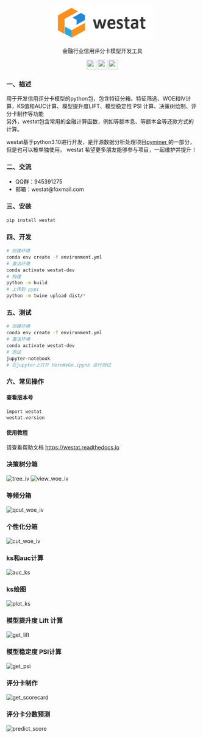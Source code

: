

<h1 align="center" style="text-align:center;">
  <img src="./static/logo.png" width = "270" height = "90" alt="westat logo" align=center />
</h1>

<p align="center"> 金融行业信用评分卡模型开发工具  </p>

<p align="center" >
<a href="https://gitee.com/westat/westat"><img  src="https://gitee.com/westat/westat/raw/master/static/gitee.png" width = "25" height = "25"></a>
<a href="https://github.com/stat-fit/westat"><img  src="https://gitee.com/westat/westat/raw/master/static/github.png" width = "25" height = "25"></a>
<a href="https://pypi.org/project/westat/" ><img src="https://gitee.com/westat/westat/raw/master/static/pypi.png" width = "25" height = "25"></a>
<br>
</p>

<h3> 一、描述 </h3>

用于开发信用评分卡模型的python包，包含特征分箱、特征筛选、WOE和IV计算，KS值和AUC计算、模型提升度LIFT、模型稳定性 PSI 计算、决策树绘制、评分卡制作等功能
<br>另外，westat包含常用的金融计算函数，例如等额本息、等额本金等还款方式的计算。

westat基于python3.10进行开发，是开源数据分析处理项目<a href="http://pyminer.com/" >pyminer </a> 的一部分，但是也可以被单独使用。
westat 希望更多朋友能够参与项目，一起维护并提升！


<h3>二、交流</h3>
<ul>
<li>QQ群：945391275 </li>
<li>邮箱：westat@foxmail.com</li>
</ul>

<h3> 三、安装 </h3>

```bash
pip install westat
```

<h3> 四、开发 </h3>

```bash
# 创建环境
conda env create -f environment.yml
# 激活环境
conda activate westat-dev
# 构建
python -m build
# 上传到 pypi
python -m twine upload dist/*
```

<h3> 五、测试 </h3>

```bash
# 创建环境
conda env create -f environment.yml
# 激活环境
conda activate westat-dev
# 测试
jupyter-notebook
# 在jupyter上打开 HereWeGo.ipynb 进行测试
```

<h3> 六、常见操作 </h3>
<h4>查看版本号</h4>

```bash
import westat
westat.version
```

<h4>使用教程</h4>


请查看帮助文档 <a href="https://westat.readthedocs.io" >https://westat.readthedocs.io </a>
<br>


<h3> 决策树分箱 </h3>
<p></p>
<img src="https://gitee.com/westat/westat/raw/master/static/tree_iv.png"  alt="tree_iv" align=center />
<img src="https://gitee.com/westat/westat/raw/master/static/view_woe_iv.png"  alt="view_woe_iv" align=center />

<p></p>

<h3> 等频分箱 </h3>

<p></p>

<img src="https://gitee.com/westat/westat/raw/master/static/qcut_woe_iv.png"  alt="qcut_woe_iv" align=center />

<p></p>
<h3> 个性化分箱 </h3>

<p></p>

<img src="https://gitee.com/westat/westat/raw/master/static/cut_woe_iv.png"  alt="cut_woe_iv" align=center />

<h3> ks和auc计算 </h3>
<p></p>

<img src="https://gitee.com/westat/westat/raw/master/static/auc_ks.png"  alt="auc_ks" align=center />

<p></p>

<h3> ks绘图 </h3>
<p></p>

<img src="https://gitee.com/westat/westat/raw/master/static/plot_ks.png"  alt="plot_ks" align=center />

<p></p>
<h3> 模型提升度 Lift 计算 </h3>

<p></p>

<img src="https://gitee.com/westat/westat/raw/master/static/get_lift.png"  alt="get_lift" align=center />

<p></p>
<h3> 模型稳定度 PSI计算 </h3>
<p></p>

<img src="https://gitee.com/westat/westat/raw/master/static/get_psi.png"  alt="get_psi" align=center />

<p></p>

<h3> 评分卡制作 </h3>
<p></p>

<img src="https://gitee.com/westat/westat/raw/master/static/get_scorecard.png"  alt="get_scorecard" align=center />

<p></p>

<h3> 评分卡分数预测 </h3>
<p></p>

<img src="https://gitee.com/westat/westat/raw/master/static/predict_score.png"  alt="predict_score" align=center />

<p></p>